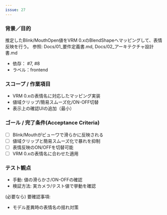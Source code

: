 ```yaml
---
issue: 27
---
```

### 背景／目的
推定したBlink/MouthOpen値をVRM 0.xのBlendShapeへマッピングして、表情反映を行う。
参照: Docs/01_要件定義書.md, Docs/02_アーキテクチャ設計書.md

- 依存： #7, #8
- ラベル：frontend

### スコープ / 作業項目
- VRM 0.xの表情名に対応したマッピング実装
- 値域クリップ/簡易スムーズ化/ON-OFF切替
- 表示上の確認UIの追加（最小）

### ゴール / 完了条件(Acceptance Criteria)
- [ ] Blink/Mouthがビューワで滑らかに反映される
- [ ] 値域クリップと簡易スムーズ化で暴れを抑制
- [ ] 表情反映のON/OFFを切替可能
- [ ] VRM 0.xの表情名に合わせた適用

### テスト観点
- 手動: 値の滑らかさ/ON-OFFの確認
- 検証方法: 実カメラ/テスト値で挙動を確認

(必要なら) 要確認事項:
- モデル差異時の表情名の揺れ対策

